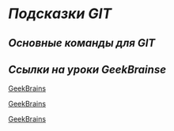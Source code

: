# __*Подсказки GIT*__

## *Основные команды для GIT*

## *Ссылки на уроки GeekBrainse*

[GeekBrains]("https://gb.ru/lessons/408951" "Посмотреть лекцию 1")

[GeekBrains]("https://gb.ru/lessons/408952" "Посмотреть Семинар 1")

[GeekBrains]("https://gb.ru/lessons/408953" "Посмотреть Лекцию 2")